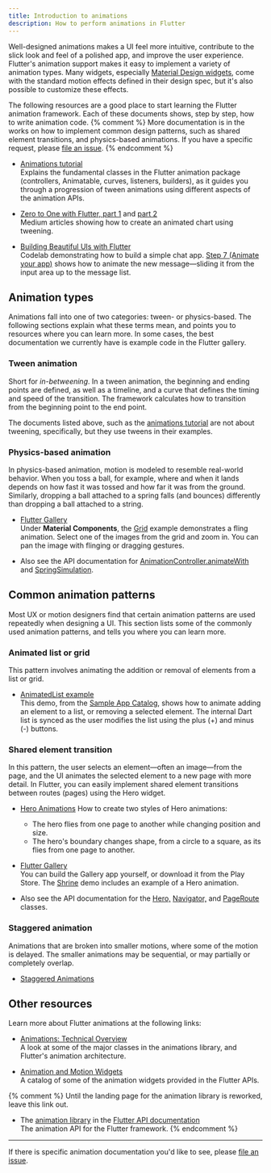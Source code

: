 ```yaml
---
title: Introduction to animations
description: How to perform animations in Flutter
---
```


Well-designed animations makes a UI feel more intuitive,
contribute to the slick look and feel of a polished app,
and improve the user experience. Flutter's animation support
makes it easy to implement a variety of animation types.
Many widgets, especially
[Material Design widgets](/docs/reference/widgets/material),
come with the standard motion effects defined in their design spec,
but it's also possible to customize these effects.

The following resources are a good place to start learning the Flutter
animation framework. Each of these documents shows, step by step, how
to write animation code.
{% comment %}
More documentation is in the works on how to implement common design
patterns, such as shared element transitions,
and physics-based animations.
If you have a specific request, please
[file an issue](https://github.com/flutter/website/issues).
{% endcomment %}

* [Animations tutorial](/docs/development/ui/animations/tutorial)<br>
  Explains the fundamental classes in the Flutter animation package
  (controllers, Animatable, curves, listeners, builders),
  as it guides you through a progression of tween animations using
  different aspects of the animation APIs.

* [Zero to One with Flutter, part
  1](https://medium.com/dartlang/zero-to-one-with-flutter-43b13fd7b354) and [part
  2](https://medium.com/dartlang/zero-to-one-with-flutter-part-two-5aa2f06655cb)<br>
  Medium articles showing how to create an animated chart using tweening.

* [Building Beautiful UIs with
  Flutter](https://codelabs.developers.google.com/codelabs/flutter/index.html#0)<br>
  Codelab demonstrating how to build a simple chat app. [Step 7 (Animate
  your app)](https://codelabs.developers.google.com/codelabs/flutter/index.html#6)
  shows how to animate the new message&mdash;sliding it from the input area up
  to the message list.

## Animation types

Animations fall into one of two categories: tween- or physics-based.
The following sections explain what these terms mean, and points you to
resources where you can learn more. In some cases,
the best documentation we currently have is example code in the
Flutter gallery.

### Tween animation

Short for _in-betweening_. In a tween animation, the beginning
and ending points are defined, as well as a timeline, and a curve
that defines the timing and speed of the transition.
The framework calculates how to transition from the beginning point
to the end point.

The documents listed above, such as the [animations
tutorial](/docs/development/ui/animations/tutorial) are not about tweening,
specifically, but they use tweens in their examples.

### Physics-based animation

In physics-based animation, motion is modeled to resemble real-world
behavior. When you toss a ball, for example, where and when it lands
depends on how fast it was tossed and how far it was from the ground.
Similarly, dropping a ball attached to a spring falls
(and bounces) differently than dropping a ball attached to a string.

* [Flutter Gallery](https://github.com/flutter/flutter/tree/master/examples/flutter_gallery)<br>
Under **Material Components**, the
[Grid](https://github.com/flutter/flutter/blob/master/examples/flutter_gallery/lib/demo/material/grid_list_demo.dart) example
demonstrates a fling animation. Select one of the images from
the grid and zoom in. You can pan the image with flinging or dragging
gestures.

* Also see the API documentation for
[AnimationController.animateWith](https://docs.flutter.io/flutter/animation/AnimationController/animateWith.html) and
[SpringSimulation](https://docs.flutter.io/flutter/physics/SpringSimulation-class.html).

## Common animation patterns

Most UX or motion designers find that certain animation patterns are
used repeatedly when designing a UI. This section lists some of the commonly
used animation patterns, and tells you where you can learn more.

### Animated list or grid
This pattern involves animating the addition or removal of elements from a
list or grid.

* [AnimatedList example](/docs/catalog/samples/animated-list)<br>
This demo, from the [Sample App Catalog](/docs/catalog/samples), shows how to
animate adding an element to a list, or removing a selected element.
The internal Dart list is synced as the user modifies the list using
the plus (+) and minus (-) buttons.

### Shared element transition

In this pattern, the user selects an element&mdash;often an
image&mdash;from the page, and the UI animates the selected element
to a new page with more detail. In Flutter, you can easily implement
shared element transitions between routes (pages) using the Hero widget.

* [Hero Animations](/docs/development/ui/animations/hero-animations)
How to create two styles of Hero animations:
  * The hero flies from one page to another while changing position
    and size.
  * The hero's boundary changes shape, from a circle to a square,
    as its flies from one page to another.

* [Flutter Gallery](https://github.com/flutter/flutter/tree/master/examples/flutter_gallery)<br>
You can build the Gallery app yourself, or download it from the Play Store.
The [Shrine](https://github.com/flutter/flutter/blob/master/examples/flutter_gallery/lib/demo/shrine_demo.dart)
demo includes an example of a Hero animation.

* Also see the API documentation for the
[Hero,](https://docs.flutter.io/flutter/widgets/Hero-class.html)
[Navigator,](https://docs.flutter.io/flutter/widgets/Navigator-class.html) and
[PageRoute](https://docs.flutter.io/flutter/widgets/PageRoute-class.html)
classes.

### Staggered animation

Animations that are broken into smaller motions, where some of the motion is delayed.
The smaller animations may be sequential, or may partially or completely overlap.

* [Staggered Animations](/docs/development/ui/animations/staggered-animations)

<!-- Save so I can remember how to add it back later.
<img src="/images/ic_new_releases_black_24px.svg" alt="this doc is new!"> NEW<br>
-->

## Other resources

Learn more about Flutter animations at the following links:

* [Animations: Technical Overview](/docs/development/ui/animations/overview.html)<br>
A look at some of the major classes in the animations library,
and Flutter's animation architecture.

* [Animation and Motion Widgets](/docs/reference/widgets/animation)<br>
A catalog of some of the animation widgets provided in the Flutter APIs.

{% comment %}
Until the landing page for the animation library is reworked, leave this
link out.
* The [animation
library](https://docs.flutter.io/flutter/animation/animation-library.html)
in the [Flutter API documentation](https://docs.flutter.io/)<br>
The animation API for the Flutter framework.
{% endcomment %}

<hr>

If there is specific animation documentation you'd like to see, please
[file an issue](https://github.com/flutter/website/issues).

